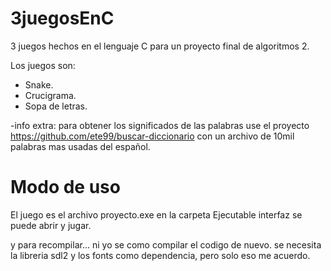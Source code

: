 # 3juegosEnC
3 juegos hechos en el lenguaje C para un proyecto final de algoritmos 2.

Los juegos son: 
* Snake.
* Crucigrama.
* Sopa de letras.

-info extra: para obtener los significados de las palabras use el proyecto https://github.com/ete99/buscar-diccionario con un archivo de 10mil palabras mas usadas del español.

# Modo de uso

El juego es el archivo proyecto.exe en la carpeta Ejecutable interfaz se puede abrir y jugar.

y para recompilar... ni yo se como compilar el codigo de nuevo. se necesita la libreria sdl2 y los fonts como dependencia, pero solo eso me acuerdo. 
